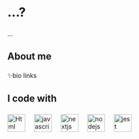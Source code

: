 <h1 align="left">...?</h1>

###

<p align="left">...</p>

###

<h2 align="left">About me</h2>

###

<p align="left">✨bio links</p>

###

<h2 align="left">I code with</h2>

###

<div align="left">
  <img src="https://cdn.pixabay.com/photo/2017/08/05/11/16/logo-2582748_960_720.png" height="40" alt="Html logo"  />
  <img width="12" />
  <img src="https://cdn.jsdelivr.net/gh/devicons/devicon/icons/javascript/javascript-original.svg" height="40" alt="javascript logo"  />
  <img width="12" />
  <img src="https://cdn.jsdelivr.net/gh/devicons/devicon/icons/nextjs/nextjs-original.svg" height="40" alt="nextjs logo"  />
  <img width="12" />
  <img src="https://cdn.jsdelivr.net/gh/devicons/devicon/icons/nodejs/nodejs-original.svg" height="40" alt="nodejs logo"  />
  <img width="12" />
  <img src="https://cdn.jsdelivr.net/gh/devicons/devicon/icons/jest/jest-plain.svg" height="40" alt="jest logo"  />
</div>

###
